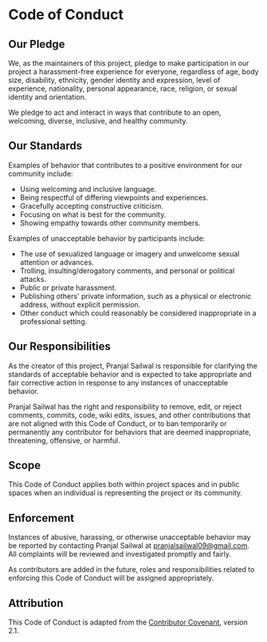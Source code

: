 # Code of Conduct

## Our Pledge

We, as the maintainers of this project, pledge to make participation in our project a harassment-free experience for everyone, regardless of age, body size, disability, ethnicity, gender identity and expression, level of experience, nationality, personal appearance, race, religion, or sexual identity and orientation.

We pledge to act and interact in ways that contribute to an open, welcoming, diverse, inclusive, and healthy community.

## Our Standards

Examples of behavior that contributes to a positive environment for our community include:

- Using welcoming and inclusive language.
- Being respectful of differing viewpoints and experiences.
- Gracefully accepting constructive criticism.
- Focusing on what is best for the community.
- Showing empathy towards other community members.

Examples of unacceptable behavior by participants include:

- The use of sexualized language or imagery and unwelcome sexual attention or advances.
- Trolling, insulting/derogatory comments, and personal or political attacks.
- Public or private harassment.
- Publishing others' private information, such as a physical or electronic address, without explicit permission.
- Other conduct which could reasonably be considered inappropriate in a professional setting.

## Our Responsibilities

As the creator of this project, Pranjal Sailwal is responsible for clarifying the standards of acceptable behavior and is expected to take appropriate and fair corrective action in response to any instances of unacceptable behavior.

Pranjal Sailwal has the right and responsibility to remove, edit, or reject comments, commits, code, wiki edits, issues, and other contributions that are not aligned with this Code of Conduct, or to ban temporarily or permanently any contributor for behaviors that are deemed inappropriate, threatening, offensive, or harmful.

## Scope

This Code of Conduct applies both within project spaces and in public spaces when an individual is representing the project or its community.

## Enforcement

Instances of abusive, harassing, or otherwise unacceptable behavior may be reported by contacting Pranjal Sailwal at pranjalsailwal09@gmail.com. All complaints will be reviewed and investigated promptly and fairly.

As contributors are added in the future, roles and responsibilities related to enforcing this Code of Conduct will be assigned appropriately.

## Attribution

This Code of Conduct is adapted from the [Contributor Covenant](https://www.contributor-covenant.org/version/2/1/code_of_conduct/), version 2.1.
